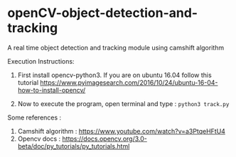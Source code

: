 # openCV-object-detection-and-tracking
A real time object detection and tracking module using camshift algorithm

Execution Instructions:

  1. First install opencv-python3. If you are on ubuntu 16.04 follow this tutorial https://www.pyimagesearch.com/2016/10/24/ubuntu-16-04-how-to-install-opencv/

  2. Now to execute the program, open terminal and type : ```python3 track.py```

Some references :

1. Camshift algorithm : https://www.youtube.com/watch?v=a3PtqeHFtU4
2. Opencv docs : https://docs.opencv.org/3.0-beta/doc/py_tutorials/py_tutorials.html
